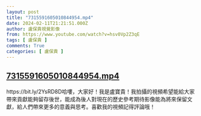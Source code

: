 ```yaml
---
layout: post
title: "7315591605010844954.mp4"
date: 2024-02-11T21:21:51.000Z
author: 盧保貴視覺影像
from: https://www.youtube.com/watch?v=hsv0Vp2Z3qE
tags: [ 盧保貴 ]
comments: True
categories: [ 盧保貴 ]
---
```

<!--1707686511000-->
[7315591605010844954.mp4](https://www.youtube.com/watch?v=hsv0Vp2Z3qE)
------

<div>
https://bit.ly/2YsRD8D哈嘍，大家好！我是盧寶貴！我拍攝的視頻希望能給大家帶來貢獻能夠留存後世，能成為後人對現在的歷史參考期待影像能為將來保留文獻，給人們帶來更多的意義與思考。喜歡我的視頻記得評論哦！
</div>
